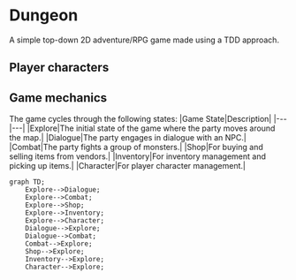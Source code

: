 # Dungeon
A simple top-down 2D adventure/RPG game made using a TDD approach.

## Player characters

## Game mechanics
The game cycles through the following states:
|Game State|Description|
|---|---|
|Explore|The initial state of the game where the party moves around the map.|
|Dialogue|The party engages in dialogue with an NPC.|
|Combat|The party fights a group of monsters.|
|Shop|For buying and selling items from vendors.|
|Inventory|For inventory management and picking up items.|
|Character|For player character management.|

```mermaid
graph TD;
    Explore-->Dialogue;
    Explore-->Combat;
    Explore-->Shop;
    Explore-->Inventory;
    Explore-->Character;
    Dialogue-->Explore;
    Dialogue-->Combat;
    Combat-->Explore;
    Shop-->Explore;
    Inventory-->Explore;
    Character-->Explore;
```
